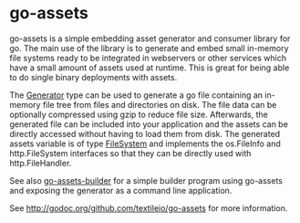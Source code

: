 # go-assets
go-assets is a simple embedding asset generator and consumer library for go.
The main use of the library is to generate and embed small in-memory file
systems ready to be integrated in webservers or other services which have
a small amount of assets used at runtime. This is great for being able to do
single binary deployments with assets.

The [Generator](http://godoc.org/github.com/textileio/go-assets#Generator) type
can be used to generate a go file containing an in-memory
file tree from files and directories on disk. The file data can be optionally
compressed using gzip to reduce file size. Afterwards, the generated file
can be included into your application and the assets can be directly accessed
without having to load them from disk. The generated assets variable is of
type [FileSystem](http://godoc.org/github.com/textileio/go-assets#FileSystem) and
implements the os.FileInfo and http.FileSystem interfaces so that they can be
directly used with http.FileHandler.

See also [go-assets-builder](https://github.com/textileio/go-assets-builder) for
a simple builder program using go-assets and exposing the generator as a command
line application.

See <http://godoc.org/github.com/textileio/go-assets> for more information.
